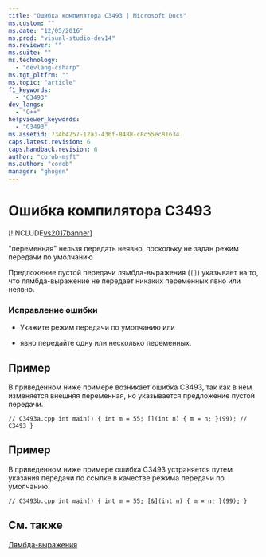 ```yaml
---
title: "Ошибка компилятора C3493 | Microsoft Docs"
ms.custom: ""
ms.date: "12/05/2016"
ms.prod: "visual-studio-dev14"
ms.reviewer: ""
ms.suite: ""
ms.technology: 
  - "devlang-csharp"
ms.tgt_pltfrm: ""
ms.topic: "article"
f1_keywords: 
  - "C3493"
dev_langs: 
  - "C++"
helpviewer_keywords: 
  - "C3493"
ms.assetid: 734b4257-12a3-436f-8488-c8c55ec81634
caps.latest.revision: 6
caps.handback.revision: 6
author: "corob-msft"
ms.author: "corob"
manager: "ghogen"
---
```

# Ошибка компилятора C3493
[!INCLUDE[vs2017banner](../../assembler/inline/includes/vs2017banner.md)]

"переменная" нельзя передать неявно, поскольку не задан режим передачи по умолчанию  
  
 Предложение пустой передачи лямбда\-выражения \(`[]`\) указывает на то, что лямбда\-выражение не передает никаких переменных явно или неявно.  
  
### Исправление ошибки  
  
-   Укажите режим передачи по умолчанию или  
  
-   явно передайте одну или несколько переменных.  
  
## Пример  
 В приведенном ниже примере возникает ошибка C3493, так как в нем изменяется внешняя переменная, но указывается предложение пустой передачи.  
  
```  
// C3493a.cpp int main() { int m = 55; [](int n) { m = n; }(99); // C3493 }  
```  
  
## Пример  
 В приведенном ниже примере ошибка C3493 устраняется путем указания передачи по ссылке в качестве режима передачи по умолчанию.  
  
```  
// C3493b.cpp int main() { int m = 55; [&](int n) { m = n; }(99); }  
```  
  
## См. также  
 [Лямбда\-выражения](../../cpp/lambda-expressions-in-cpp.md)
